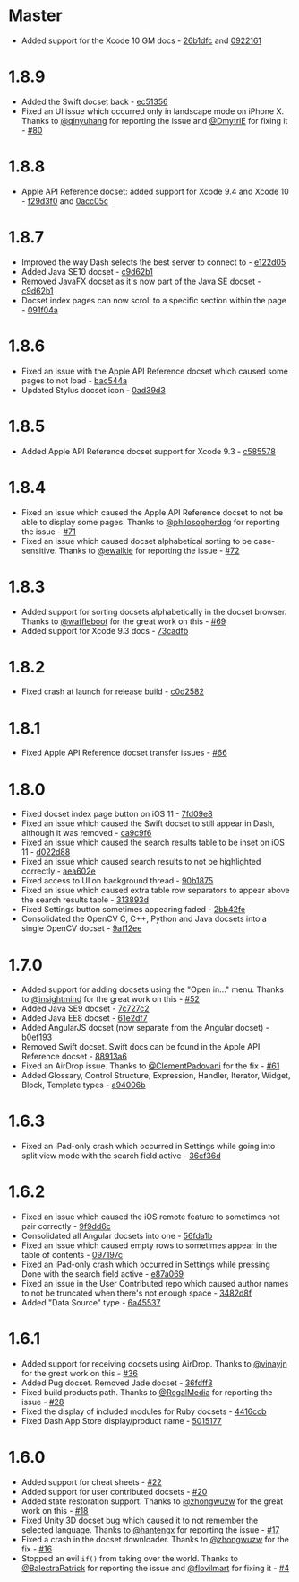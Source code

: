 # Master

* Added support for the Xcode 10 GM docs - [26b1dfc](https://github.com/Kapeli/Dash-iOS/commit/26b1dfcaf877c77bf8f3e267d3203eb5805bb624) and [0922161](https://github.com/Kapeli/Dash-iOS/commit/092216199f04cff877ab69c1726690d74cd1aefc)

# 1.8.9

* Added the Swift docset back - [ec51356](https://github.com/Kapeli/Dash-iOS/commit/ec51356e95ac7a0aedbd94e648771578174db35a)
* Fixed an UI issue which occurred only in landscape mode on iPhone X. Thanks to [@qinyuhang](https://github.com/qinyuhang) for reporting the issue and [@DmytriE](https://github.com/DmytriE) for fixing it - [#80](https://github.com/Kapeli/Dash-iOS/pull/80)

# 1.8.8

* Apple API Reference docset: added support for Xcode 9.4 and Xcode 10 - [f29d3f0](https://github.com/Kapeli/Dash-iOS/commit/f29d3f01bb2030b81e311f74e45f5743568e53e6) and [0acc05c](https://github.com/Kapeli/Dash-iOS/commit/0acc05c01aadb427a51579c2b7a048a32e825bdf)

# 1.8.7

* Improved the way Dash selects the best server to connect to - [e122d05](https://github.com/Kapeli/Dash-iOS/commit/e122d05120aab70b2545f5300806a564276ee6d8)
* Added Java SE10 docset - [c9d62b1](https://github.com/Kapeli/Dash-iOS/commit/c9d62b169fe9aa8945d8d0af7034e57928473741)
* Removed JavaFX docset as it's now part of the Java SE docset - [c9d62b1](https://github.com/Kapeli/Dash-iOS/commit/c9d62b169fe9aa8945d8d0af7034e57928473741)
* Docset index pages can now scroll to a specific section within the page - [091f04a](https://github.com/Kapeli/Dash-iOS/commit/091f04a10754a4256bd5e35545b3532440e63571)

# 1.8.6

* Fixed an issue with the Apple API Reference docset which caused some pages to not load - [bac544a](https://github.com/Kapeli/Dash-iOS/commit/bac544af11f3823bb246989201623b3bee3b8a39)
* Updated Stylus docset icon - [0ad39d3](https://github.com/Kapeli/Dash-iOS/commit/0ad39d3363ead03d430f2cd8dcfa1007c93e5697)

# 1.8.5

* Added Apple API Reference docset support for Xcode 9.3 - [c585578](https://github.com/Kapeli/Dash-iOS/commit/c585578d0ab965dd3481f4c06aff6c320873d5f3)

# 1.8.4

* Fixed an issue which caused the Apple API Reference docset to not be able to display some pages. Thanks to [@philosopherdog](https://github.com/philosopherdog) for reporting the issue - [#71](https://github.com/Kapeli/Dash-iOS/issues/71)
* Fixed an issue which caused docset alphabetical sorting to be case-sensitive. Thanks to [@ewalkie](https://github.com/ewalkie) for reporting the issue - [#72](https://github.com/Kapeli/Dash-iOS/issues/72)

# 1.8.3

* Added support for sorting docsets alphabetically in the docset browser. Thanks to [@waffleboot](https://github.com/waffleboot) for the great work on this - [#69](https://github.com/Kapeli/Dash-iOS/pull/69)
* Added support for Xcode 9.3 docs - [73cadfb](https://github.com/Kapeli/Dash-iOS/commit/73cadfbcbb6e172ec8d12c2ef222a64160e4e42d)

# 1.8.2

* Fixed crash at launch for release build - [c0d2582](https://github.com/Kapeli/Dash-iOS/commit/c0d2582e70dbeec560c03781727fd8dcf95b9e7d)

# 1.8.1

* Fixed Apple API Reference docset transfer issues - [#66](https://github.com/Kapeli/Dash-iOS/issues/66)

# 1.8.0

* Fixed docset index page button on iOS 11 - [7fd09e8](https://github.com/Kapeli/Dash-iOS/commit/7fd09e8cae3b981aa75662ef3d19111a3ab2039a)
* Fixed an issue which caused the Swift docset to still appear in Dash, although it was removed - [ca9c9f6](https://github.com/Kapeli/Dash-iOS/commit/ca9c9f64daf9eac30c4dcc000f99240a424bb123)
* Fixed an issue which caused the search results table to be inset on iOS 11 - [d022d88](https://github.com/Kapeli/Dash-iOS/commit/d022d888e21a37e54a9960239689cac54bb7ef5b)
* Fixed an issue which caused search results to not be highlighted correctly - [aea602e](https://github.com/Kapeli/Dash-iOS/commit/aea602e9b5292c110f6cb934f892349a3290689d)
* Fixed access to UI on background thread - [90b1875](https://github.com/Kapeli/Dash-iOS/commit/90b1875f3728f5ca4485693ec8209cf8342cecfe)
* Fixed an issue which caused extra table row separators to appear above the search results table - [313893d](https://github.com/Kapeli/Dash-iOS/commit/313893ddeddb10b029d7bb2c324867a09a127946)
* Fixed Settings button sometimes appearing faded - [2bb42fe](https://github.com/Kapeli/Dash-iOS/commit/2bb42fe2ee51a3fabadb921100da6b0c7674efbc)
* Consolidated the OpenCV C, C++, Python and Java docsets into a single OpenCV docset - [9af12ee](https://github.com/Kapeli/Dash-iOS/commit/9af12ee33f4d60de14d4bbb0a0741be61296e2b0)

# 1.7.0

* Added support for adding docsets using the "Open in..." menu. Thanks to [@insightmind](https://github.com/insightmind) for the great work on this - [#52](https://github.com/Kapeli/Dash-iOS/pull/52)
* Added Java SE9 docset - [7c727c2](https://github.com/Kapeli/Dash-iOS/commit/7c727c2d30d41c0f37a4588510a804e4300b8c61)
* Added Java EE8 docset - [61e2df7](https://github.com/Kapeli/Dash-iOS/commit/61e2df74f955bcf22ff6611be1ff0f6e45f6024a)
* Added AngularJS docset (now separate from the Angular docset) - [b0ef193](https://github.com/Kapeli/Dash-iOS/commit/b0ef1936b71b026baa92e76371331be26c1f32dd)
* Removed Swift docset. Swift docs can be found in the Apple API Reference docset - [88913a6](https://github.com/Kapeli/Dash-iOS/commit/88913a6236c8c3c3874da63b300930496658637e)
* Fixed an AirDrop issue. Thanks to [@ClementPadovani](https://github.com/ClementPadovani) for the fix - [#61](https://github.com/Kapeli/Dash-iOS/pull/61)
* Added Glossary, Control Structure, Expression, Handler, Iterator, Widget, Block, Template types - [a94006b](https://github.com/Kapeli/Dash-iOS/commit/a94006bc39996c69d168f9c2d8f94b0e37c31ac6)

# 1.6.3

* Fixed an iPad-only crash which occurred in Settings while going into split view mode with the search field active - [36cf36d](https://github.com/Kapeli/Dash-iOS/commit/36cf36df40619ebfae903e39af4ea836e26fdc42)

# 1.6.2

* Fixed an issue which caused the iOS remote feature to sometimes not pair correctly - [9f9dd6c](https://github.com/Kapeli/Dash-iOS/commit/9f9dd6c8b5761b28899dcae01f828888ab9011d8)
* Consolidated all Angular docsets into one - [56fda1b](https://github.com/Kapeli/Dash-iOS/commit/56fda1b4fa94fa910e377004ba7988ecc5e389eb)
* Fixed an issue which caused empty rows to sometimes appear in the table of contents - [097197c](https://github.com/Kapeli/Dash-iOS/commit/097197c828db9e1b1524f46da41a0db92e7376cf)
* Fixed an iPad-only crash which occurred in Settings while pressing Done with the search field active - [e87a069](https://github.com/Kapeli/Dash-iOS/commit/e87a069b6a94f31d9fac91be9ac6ca4569bcf251)
* Fixed an issue in the User Contributed repo which caused author names to not be truncated when there's not enough space - [3482d8f](https://github.com/Kapeli/Dash-iOS/commit/3482d8f7cd0f6e19b1a42c80a69f09783565522a)
* Added "Data Source" type - [6a45537](https://github.com/Kapeli/Dash-iOS/commit/6a45537447319a68341c2b4686da3b4753828310)

# 1.6.1

* Added support for receiving docsets using AirDrop. Thanks to [@vinayjn](https://github.com/vinayjn) for the great work on this - [#36](https://github.com/Kapeli/Dash-iOS/pull/36)
* Added Pug docset. Removed Jade docset - [36fdff3](https://github.com/Kapeli/Dash-iOS/commit/36fdff3a2ac6d74bddb07ef8c430d46b19dd64d3)
* Fixed build products path. Thanks to [@RegalMedia](https://github.com/RegalMedia) for reporting the issue - [#28](https://github.com/Kapeli/Dash-iOS/issues/28)
* Fixed the display of included modules for Ruby docsets - [4416ccb](https://github.com/Kapeli/Dash-iOS/commit/4416ccbb7b78b0b4b0e72608f1ce5bd38a013b72)
* Fixed Dash App Store display/product name - [5015177](https://github.com/Kapeli/Dash-iOS/commit/5015177c23cefaea0688db95b462b33705e12952)

# 1.6.0

* Added support for cheat sheets - [#22](https://github.com/Kapeli/Dash-iOS/pull/22)
* Added support for user contributed docsets - [#20](https://github.com/Kapeli/Dash-iOS/pull/20)
* Added state restoration support. Thanks to [@zhongwuzw](https://github.com/zhongwuzw) for the great work on this - [#18](https://github.com/Kapeli/Dash-iOS/pull/18)
* Fixed Unity 3D docset bug which caused it to not remember the selected language. Thanks to [@hantengx](https://github.com/hantengx) for reporting the issue - [#17](https://github.com/Kapeli/Dash-iOS/issues/17)
* Fixed a crash in the docset downloader. Thanks to [@zhongwuzw](https://github.com/zhongwuzw) for the fix - [#16](https://github.com/Kapeli/Dash-iOS/pull/16)
* Stopped an evil `if()` from taking over the world. Thanks to [@BalestraPatrick](https://github.com/BalestraPatrick) for reporting the issue and [@flovilmart](https://github.com/flovilmart) for fixing it - [#4](https://github.com/Kapeli/Dash-iOS/pull/4)
